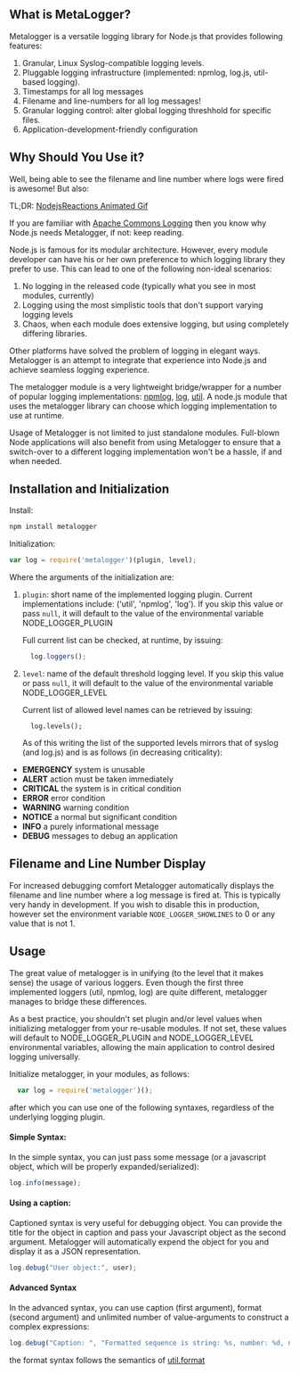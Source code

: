 ## What is MetaLogger?

Metalogger is a versatile logging library for Node.js that provides following features:

1. Granular, Linux Syslog-compatible logging levels.
2. Pluggable logging infrastructure (implemented: npmlog, log.js, util-based logging).
3. Timestamps for all log messages
4. Filename and line-numbers for all log messages!
5. Granular logging control: alter global logging threshhold for specific files.
6. Application-development-friendly configuration
 

## Why Should You Use it?

Well, being able to see the filename and line number where logs were fired is awesome! But also:

TL;DR: [NodejsReactions Animated Gif](http://nodejsreactions.tumblr.com/post/56061993138/when-a-dependency-starts-writing-to-stdout)

If you are familiar with [Apache Commons Logging](http://commons.apache.org/proper/commons-logging/) then you know 
why Node.js needs Metalogger, if not: keep reading.

Node.js is famous for its modular architecture. However, every module developer can have his or her own  preference 
to which logging library they prefer to use. This can lead to one of the following non-ideal scenarios:

1. No logging in the released code (typically what you see in most modules, currently)
2. Logging using the most simplistic tools that don't support varying logging levels
3. Chaos, when each module does extensive logging, but using completely differing libraries.

Other platforms have solved the problem of logging in elegant ways. Metalogger is an attempt to integrate that experience 
into Node.js and achieve seamless logging experience.

The metalogger module is a very lightweight bridge/wrapper for a number of popular logging implementations: 
[npmlog](https://github.com/isaacs/npmlog), 
[log](https://github.com/visionmedia/log.js), [util](http://nodejs.org/api/util.html). A node.js module that 
uses the metalogger library can choose which logging implementation to use at runtime.

Usage of Metalogger is not limited to just standalone modules. Full-blown Node applications will also benefit from 
using Metalogger to ensure that a switch-over to a different logging implementation won't be a hassle, if and when needed.

## Installation and Initialization

Install:

```bash
npm install metalogger
```

Initialization: 

```javascript
var log = require('metalogger')(plugin, level);
```

Where the arguments of the initialization are:

1. `plugin`: short name of the implemented logging plugin. Current implementations include:  ('util', 'npmlog', 'log'). If you
   skip this value or pass `null`, it will default to the value of the environmental variable NODE_LOGGER_PLUGIN

    Full current list can be checked, at runtime, by issuing: 
    
    ```javascript
      log.loggers();
    ```
    
1. `level`: name of the default threshold logging level. If you
   skip this value or pass `null`, it will default to the value of the environmental variable NODE_LOGGER_LEVEL

    Current list of allowed level names can be retrieved by issuing:

    ```
      log.levels();
    ```    
    
    As of this writing the list of the supported levels mirrors that of syslog (and log.js) and is as 
    follows (in decreasing criticality):
    
- __EMERGENCY__  system is unusable
- __ALERT__ action must be taken immediately
- __CRITICAL__ the system is in critical condition
- __ERROR__ error condition
- __WARNING__ warning condition
- __NOTICE__ a normal but significant condition
- __INFO__ a purely informational message
- __DEBUG__ messages to debug an application

## Filename and Line Number Display

For increased debugging comfort Metalogger automatically displays the filename and line number where a log
message is fired at. This is typically very handy in development. If you wish to disable this in production, however
set the environment variable `NODE_LOGGER_SHOWLINES` to 0 or any value that is not 1.

## Usage

The great value of metalogger is in unifying (to the level that it makes sense) the usage of various loggers. 
Even though the first three implemented loggers (util, npmlog, log) are quite different, metalogger manages 
to bridge these differences.

As a best practice, you shouldn't set plugin and/or level values when initializing metalogger from your re-usable modules. 
If not set, these values will default to NODE_LOGGER_PLUGIN and NODE_LOGGER_LEVEL environmental variables, 
allowing the main application to control desired logging universally. 

Initialize metalogger, in your modules, as follows:

```javascript
  var log = require('metalogger')();
```

after which you can use one of the following syntaxes, regardless of the underlying logging plugin.

#### Simple Syntax:

In the simple syntax, you can just pass some message (or a javascript object, which will be properly expanded/serialized):
```javascript
log.info(message);
```

#### Using a caption:

Captioned syntax is very useful for debugging object. You can provide the title for the object in caption and
pass your Javascript object as the second argument. Metalogger will automatically expend the object for you and
display it as a JSON representation.
```javascript
log.debug("User object:", user);
```

#### Advanced Syntax

In the advanced syntax, you can use caption (first argument), format (second argument) and unlimited number of 
value-arguments to construct a complex expressions:

```javascript
log.debug("Caption: ", "Formatted sequence is string: %s, number: %d, number2: %d", somestring, somenumber, othernumber);
```
the format syntax follows the semantics of [util.format](http://nodejs.org/api/util.html#util_util_inspect_object_options)
